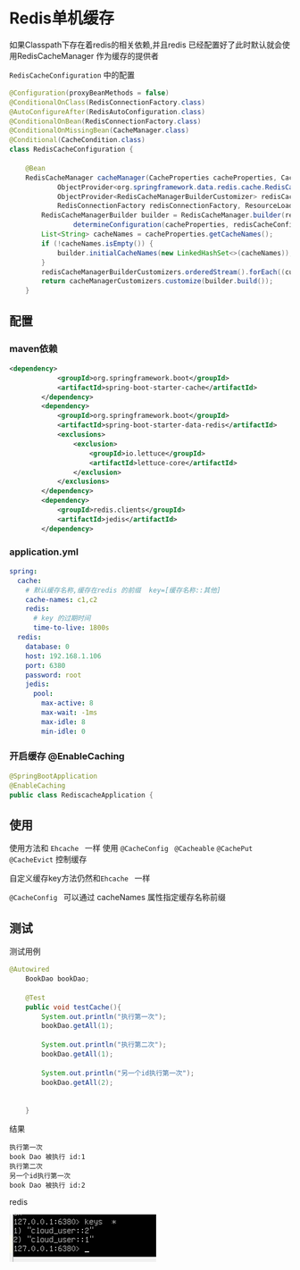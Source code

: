 # Redis单机缓存

如果Classpath下存在着redis的相关依赖,并且redis 已经配置好了此时默认就会使用RedisCacheManager 作为缓存的提供者

`RedisCacheConfiguration` 中的配置

```java
@Configuration(proxyBeanMethods = false)
@ConditionalOnClass(RedisConnectionFactory.class)
@AutoConfigureAfter(RedisAutoConfiguration.class)
@ConditionalOnBean(RedisConnectionFactory.class)
@ConditionalOnMissingBean(CacheManager.class)
@Conditional(CacheCondition.class)
class RedisCacheConfiguration {

	@Bean
	RedisCacheManager cacheManager(CacheProperties cacheProperties, CacheManagerCustomizers cacheManagerCustomizers,
			ObjectProvider<org.springframework.data.redis.cache.RedisCacheConfiguration> redisCacheConfiguration,
			ObjectProvider<RedisCacheManagerBuilderCustomizer> redisCacheManagerBuilderCustomizers,
			RedisConnectionFactory redisConnectionFactory, ResourceLoader resourceLoader) {
		RedisCacheManagerBuilder builder = RedisCacheManager.builder(redisConnectionFactory).cacheDefaults(
				determineConfiguration(cacheProperties, redisCacheConfiguration, resourceLoader.getClassLoader()));
		List<String> cacheNames = cacheProperties.getCacheNames();
		if (!cacheNames.isEmpty()) {
			builder.initialCacheNames(new LinkedHashSet<>(cacheNames));
		}
		redisCacheManagerBuilderCustomizers.orderedStream().forEach((customizer) -> customizer.customize(builder));
		return cacheManagerCustomizers.customize(builder.build());
	}
```

## 配置

### maven依赖

```xml
<dependency>
            <groupId>org.springframework.boot</groupId>
            <artifactId>spring-boot-starter-cache</artifactId>
        </dependency>
        <dependency>
            <groupId>org.springframework.boot</groupId>
            <artifactId>spring-boot-starter-data-redis</artifactId>
            <exclusions>
                <exclusion>
                    <groupId>io.lettuce</groupId>
                    <artifactId>lettuce-core</artifactId>
                </exclusion>
            </exclusions>
        </dependency>
        <dependency>
            <groupId>redis.clients</groupId>
            <artifactId>jedis</artifactId>
        </dependency>
```

### application.yml

```yml
spring:
  cache:
    # 默认缓存名称,缓存在redis 的前缀  key=[缓存名称::其他]
    cache-names: c1,c2
    redis:
      # key 的过期时间
      time-to-live: 1800s
  redis:
    database: 0
    host: 192.168.1.106
    port: 6380
    password: root
    jedis:
      pool:
        max-active: 8
        max-wait: -1ms
        max-idle: 8
        min-idle: 0
```

### 开启缓存 @EnableCaching

```java
@SpringBootApplication
@EnableCaching
public class RediscacheApplication {
```

## 使用

使用方法和 `Ehcache ` 一样 使用  `@CacheConfig `  `@Cacheable`  `@CachePut` `@CacheEvict`  控制缓存

自定义缓存key方法仍然和`Ehcache `  一样

`@CacheConfig ` 可以通过 cacheNames 属性指定缓存名称前缀

## 测试

测试用例

```java
@Autowired
    BookDao bookDao;

    @Test
    public void testCache(){
        System.out.println("执行第一次");
        bookDao.getAll(1);

        System.out.println("执行第二次");
        bookDao.getAll(1);

        System.out.println("另一个id执行第一次");
        bookDao.getAll(2);


    }
```

结果

```
执行第一次
book Dao 被执行 id:1
执行第二次
另一个id执行第一次
book Dao 被执行 id:2
```

redis 

![image-20200914102150836](Redis%E5%8D%95%E6%9C%BA%E7%BC%93%E5%AD%98.assets/image-20200914102150836.png)




